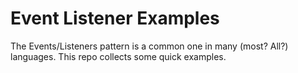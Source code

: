 # Event Listener Examples

The Events/Listeners pattern is a common one in many (most? All?) languages. This repo collects some quick examples.
